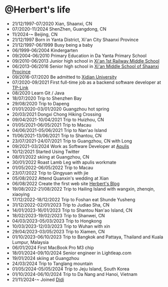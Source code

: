 @Herbert's life
===============

- 21/12/1997-07/2020 Xian, Shaanxi, CN
- 07/2020-11/2024 ShenZhen, Guangdong, CN
- 11/2024-~ Beijing, CN
- 21/12/1997 Born in Yanta District, Xi'an City Shaanxi Province
- 21/12/1997-06/1999 Busy being a baby
- 06/1999-06/2004 Kindergarten
- 09/2004-06/2010 Primary Education in Da Yanta Primary School
- 09/2010-06/2013 Junior high school in [Xi'an 1st Railway Middle School](https://www.xatyz.com/)
- 06/2013-06/2016 Senior high school in [Xi'an Middle School of Shaanxi Procince](http://www.xazx.cn/)
- 09/2016-07/2020 Be admitted to [Xidian University](https://www.xidian.edu.cn/)
- 07/2020-09/2021 First full-time job as a backend software developer at [TP-Link](https://www.tp-link.com/us/) 
- 08/2020 Learn Git / Java
- 18/07/2020 Trip to Shenzhen Bay
- 29/08/2020 Trip to Dapeng
- 01/01/2020-03/01/2020 Guangzhou hot spring
- 20/03/2021 Dongxi Chong Hiking Crossing
- 09/04/2021-10/04/2021 Trip to Huizhou, CN
- 01/05/2021-06/05/2021 Trip to Macau
- 04/06/2021-05/06/2021 Trip to Nan'ao Island
- 11/06/2021-13/06/2021 Trip to Shantou, CN
- 23/07/2021-24/07/2021 Trip to Guangzhou, CN with Long
- 09/2021-03/2024 Work as Software Developer at [Apulis](https://apulis.cn/)
- 10/12/2021 Started Using Twitter
- 08/01/2022 skiing at Guangzhou, CN
- 30/01/2022 Roast Lamb Leg with apulis workmate
- 01/05/2022-06/05/2022 Trip to Macau
- 23/07/2022 Trip to Qingyuan with jie
- 05/08/2022 Attend Quanxin's wedding at Xian
- 06/08/2022 Create the first web site [Herbert's Blog](https://herbertyan.netlify.app/)
- 19/08/2022-21/08/2022 Trip to Hailing Island with wangxin, zhenqin, xiaoying
- 17/12/2022-18/12/2022 Trip to Foshan eat Shunde Yusheng
- 31/12/2022-02/01/2023 Trip to Judiao Sha, CN
- 14/01/2023-16/01/2023 Trip to Shantou Nan'ao Island, CN
- 18/02/2023-19/02/2023 Trip to Shanwei, CN
- 04/03/2023-05/03/2023 Trip to Hongkong
- 10/03/2023-12/03/2023 Trip to Wuhan with xin
- 29/04/2023-03/05/2023 Trip to Xiamen, CN
- 01/10/2023-06/10/2023 Trip to Bangkok and Pattaya, Thailand and Kuala Lumpur, Malaysia
- 06/01/2024 First MacBook Pro M3 chip
- 18/01/2024-09/10/2024 Senior engineer in Lightleap.com
- 19/01/2024 skiing at Guangzhou
- 24/03/2024 Trip to Tanglang mountain
- 01/05/2024-05/05/2024 Trip to Jeju Island, South Korea
- 01/10/2024-06/10/2024 Trip to Da Nang and Hanoi, Vietnam
- 21/11/2024-~ Joined [Didi](https://web.didiglobal.com/)